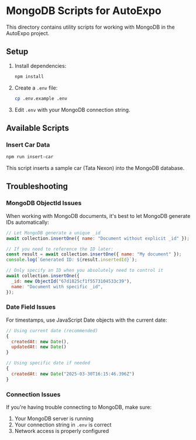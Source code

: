 # MongoDB Scripts for AutoExpo

This directory contains utility scripts for working with MongoDB in the AutoExpo project.

## Setup

1. Install dependencies:

   ```bash
   npm install
   ```

2. Create a `.env` file:

   ```bash
   cp .env.example .env
   ```

3. Edit `.env` with your MongoDB connection string.

## Available Scripts

### Insert Car Data

```bash
npm run insert-car
```

This script inserts a sample car (Tata Nexon) into the MongoDB database.

## Troubleshooting

### MongoDB ObjectId Issues

When working with MongoDB documents, it's best to let MongoDB generate IDs automatically:

```javascript
// Let MongoDB generate a unique _id
await collection.insertOne({ name: "Document without explicit _id" });

// If you need to reference the ID later:
const result = await collection.insertOne({ name: "My document" });
console.log(`Generated ID: ${result.insertedId}`);

// Only specify an ID when you absolutely need to control it
await collection.insertOne({
  _id: new ObjectId("67d1825cf1f5573104533c39"),
  name: "Document with specific _id",
});
```

### Date Field Issues

For timestamps, use JavaScript Date objects with the current date:

```javascript
// Using current date (recommended)
{
  createdAt: new Date(),
  updatedAt: new Date()
}

// Using specific date if needed
{
  createdAt: new Date("2025-03-30T16:15:46.396Z")
}
```

### Connection Issues

If you're having trouble connecting to MongoDB, make sure:

1. Your MongoDB server is running
2. Your connection string in `.env` is correct
3. Network access is properly configured
